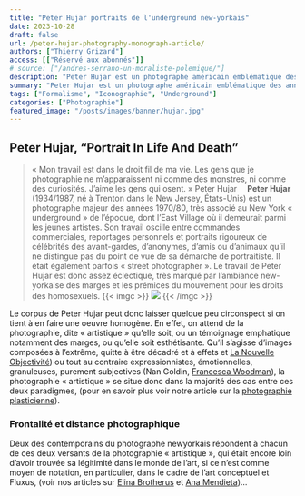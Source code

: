 ```yaml
---
title: "Peter Hujar portraits de l'underground new-yorkais"
date: 2023-10-28
draft: false
url: /peter-hujar-photography-monograph-article/
authors: ["Thierry Grizard"]
access: [["Réservé aux abonnés"]]
# source: ["/andres-serrano-un-moraliste-polemique/"]
description: "Peter Hujar est un photographe américain emblématique des années underground new-yorkaises des années 70/80 Il réalisait des portraits saisissants du temps"
summary: "Peter Hujar est un photographe américain emblématique des années underground new-yorkaises des années 70/80 Il réalisait des portraits saisissants du temps"
tags: ["Formalisme", "Iconographie", "Underground"]
categories: ["Photographie"]
featured_image: "/posts/images/banner/hujar.jpg"
---
```

## Peter Hujar, “Portrait In Life And Death”

> « Mon travail est dans le droit fil de ma vie. Les gens que je photographie ne m’apparaissent ni comme des monstres, ni comme des curiosités. J’aime les gens qui osent. » Peter Hujar
⠀
**Peter Hujar** (1934/1987, né à Trenton dans le New Jersey, États-Unis) est un photographe majeur des années 1970/80, très associé au New York « underground » de l’époque, dont l’East Village où il demeurait parmi les jeunes artistes. Son travail oscille entre commandes commerciales, reportages personnels et portraits rigoureux de célébrités des avant-gardes, d’anonymes, d’amis ou d’animaux qu’il ne distingue pas du point de vue de sa démarche de portraitiste. Il était également parfois « street photographer ». Le travail de Peter Hujar est donc assez éclectique, très marqué par l’ambiance new-yorkaise des marges et les prémices du mouvement pour les droits des homosexuels.
{{< imgc >}}
![](/posts/images/hujar/peter-hujar_solo-show_photography_jeu-de-paume_2019.004.jpg)
{{< /imgc >}}

Le corpus de Peter Hujar peut donc laisser quelque peu circonspect si on tient à en faire une oeuvre homogène. En effet, on attend de la photographie, dite « artistique » qu’elle soit, ou un témoignage emphatique notamment des marges, ou qu’elle soit esthétisante. Qu’il s’agisse d’images composées à l’extrême, quitte à être décadré et à effets et [La Nouvelle Objectivité](/dossier-la-photographie-objective/)) ou tout au contraire expressionnistes, émotionnelles, granuleuses, purement subjectives (Nan Goldin, [Francesca Woodman](/francesca-woodman/)), la photographie « artistique » se situe donc dans la majorité des cas entre ces deux paradigmes, (pour en savoir plus voir notre article sur la [photographie plasticienne](/photographie-et-art-contemporain/)).

### Frontalité et distance photographique

Deux des contemporains du photographe newyorkais répondent à chacun de ces deux versants de la photographie « artistique », qui était encore loin d’avoir trouvée sa légitimité dans le monde de l’art, si ce n’est comme moyen de notation, en particulier, dans le cadre de l’art conceptuel et Fluxus, (voir nos articles sur [Elina Brotherus](/elina-brotherus-photography/) et [Ana Mendieta](/ana-mendieta-body-art/))...